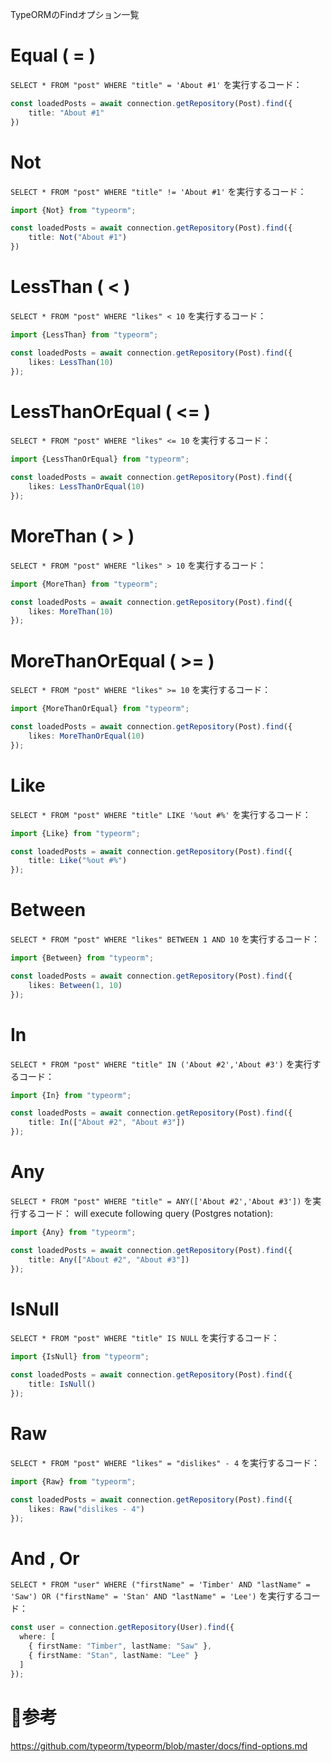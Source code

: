 TypeORMのFindオプション一覧

# Equal ( = )
`SELECT * FROM "post" WHERE "title" = 'About #1'` を実行するコード：

```Typescript
const loadedPosts = await connection.getRepository(Post).find({
    title: "About #1"
})
```

# Not 
`SELECT * FROM "post" WHERE "title" != 'About #1'` を実行するコード：

```Typescript
import {Not} from "typeorm";

const loadedPosts = await connection.getRepository(Post).find({
    title: Not("About #1")
})
```
# LessThan ( < )
`SELECT * FROM "post" WHERE "likes" < 10` を実行するコード：
```Typescript
import {LessThan} from "typeorm";

const loadedPosts = await connection.getRepository(Post).find({
    likes: LessThan(10)
});
```

# LessThanOrEqual ( <= )
`SELECT * FROM "post" WHERE "likes" <= 10` を実行するコード：
```Typescript
import {LessThanOrEqual} from "typeorm";

const loadedPosts = await connection.getRepository(Post).find({
    likes: LessThanOrEqual(10)
});
```

# MoreThan ( > )
`SELECT * FROM "post" WHERE "likes" > 10` を実行するコード：
```Typescript
import {MoreThan} from "typeorm";

const loadedPosts = await connection.getRepository(Post).find({
    likes: MoreThan(10)
});
```

# MoreThanOrEqual ( >= )
`SELECT * FROM "post" WHERE "likes" >= 10` を実行するコード：
```Typescript
import {MoreThanOrEqual} from "typeorm";

const loadedPosts = await connection.getRepository(Post).find({
    likes: MoreThanOrEqual(10)
});
```

# Like
`SELECT * FROM "post" WHERE "title" LIKE '%out #%'` を実行するコード：
```Typescript
import {Like} from "typeorm";

const loadedPosts = await connection.getRepository(Post).find({
    title: Like("%out #%")
});
```

# Between
`SELECT * FROM "post" WHERE "likes" BETWEEN 1 AND 10` を実行するコード：
```Typescript
import {Between} from "typeorm";

const loadedPosts = await connection.getRepository(Post).find({
    likes: Between(1, 10)
});
```

# In
`SELECT * FROM "post" WHERE "title" IN ('About #2','About #3')` を実行するコード：
```Typescript
import {In} from "typeorm";

const loadedPosts = await connection.getRepository(Post).find({
    title: In(["About #2", "About #3"])
});
```

# Any
`SELECT * FROM "post" WHERE "title" = ANY(['About #2','About #3'])` を実行するコード：
will execute following query (Postgres notation):
```Typescript
import {Any} from "typeorm";

const loadedPosts = await connection.getRepository(Post).find({
    title: Any(["About #2", "About #3"])
});
```

# IsNull
`SELECT * FROM "post" WHERE "title" IS NULL` を実行するコード：
```Typescript
import {IsNull} from "typeorm";

const loadedPosts = await connection.getRepository(Post).find({
    title: IsNull()
});
```

# Raw
`SELECT * FROM "post" WHERE "likes" = "dislikes" - 4` を実行するコード：
```Typescript
import {Raw} from "typeorm";

const loadedPosts = await connection.getRepository(Post).find({
    likes: Raw("dislikes - 4")
});
```

# And , Or
`SELECT * FROM "user" WHERE ("firstName" = 'Timber' AND "lastName" = 'Saw') OR ("firstName" = 'Stan' AND "lastName" = 'Lee')`  を実行するコード：
```Typescript
const user = connection.getRepository(User).find({
  where: [
    { firstName: "Timber", lastName: "Saw" },
    { firstName: "Stan", lastName: "Lee" }
  ]
});
```

# 📖参考
https://github.com/typeorm/typeorm/blob/master/docs/find-options.md